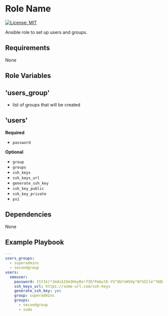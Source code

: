 Role Name
=========

[![License: MIT](https://img.shields.io/badge/License-MIT-yellow.svg)](https://opensource.org/licenses/MIT)

Ansible role to set up users and groups.

Requirements
------------

None

Role Variables
--------------

## 'users_group'

- list of groups that will be created

## 'users'


**Required**

- `password` 

**Optional**

- `group`
- `groups`
- `ssh_keys` 
- `ssh_keys_url`
- `generate_ssh_key`
- `ssh_key_public`
- `ssh_key_private`
- `ps1`

Dependencies
------------

None

Example Playbook
----------------

```yaml
---
users_groups:
  - superadmins
  - secondgroup
users:
  smeuser:
    password: Itt1k|*Jmdi$15m3HnyRo!fZG*Fm&xtE-YS"Ub?sHSVp"W?SICle^?6D@.PKQ:LX,,L,~PgbPT"r&#j1mrP&W!x\!WZSgOUo7h?k!0EPLEKsBzdz_+\H/,JFur/HV@10
    ssh_keys_url: https://some-url.com/ssh-keys
    generate_ssh_key: yes
    group: superadmins
    groups:
      - secondgroup
      - sudo
```

